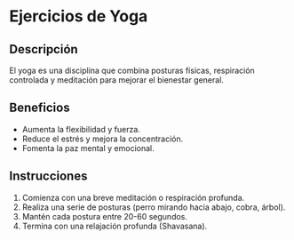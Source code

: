 # Ejercicios de Yoga

## Descripción
El yoga es una disciplina que combina posturas físicas, respiración controlada y meditación para mejorar el bienestar general.

## Beneficios
- Aumenta la flexibilidad y fuerza.
- Reduce el estrés y mejora la concentración.
- Fomenta la paz mental y emocional.

## Instrucciones
1. Comienza con una breve meditación o respiración profunda.
2. Realiza una serie de posturas (perro mirando hacia abajo, cobra, árbol).
3. Mantén cada postura entre 20-60 segundos.
4. Termina con una relajación profunda (Shavasana).
